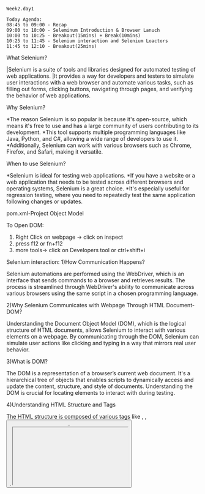     Week2.day1

    Today Agenda:
    08:45 to 09:00 - Recap
    09:00 to 10:00 - Seleminum Introduction & Browser Lanuch
    10:00 to 10:25 - Breakout(15mins) + Break(10mins)
    10:25 to 11:45 - Selenium interaction and Selenium Loactors
    11:45 to 12:10 - Breakout(25mins)




 What Selenium?

|Selenium is a suite of tools and libraries designed for automated testing of web applications. 
|It provides a way for developers and testers to simulate user interactions with a web browser and automate 
various tasks, such as filling out forms, clicking buttons, navigating through pages, and verifying 
the behavior of web applications.


Why Selenium?

*The reason Selenium is so popular is because it's open-source, which means it's free to use and has a 
large community of users contributing to its development.
*This tool supports multiple programming languages like Java, Python, and C#, allowing a wide range 
of developers to use it.
*Additionally, Selenium can work with various browsers such as Chrome, Firefox, and Safari, making 
it versatile.

When to use Selenium?

*Selenium is ideal for testing web applications.
*If you have a website or a web application that needs to be tested across different browsers 
and operating systems, Selenium is a great choice.
*It's especially useful for regression testing, where you need to repeatedly test the same application
 following changes or updates.






pom.xml-Project Object Model




To Open DOM:

1. Right Click on webpage -> click on inspect
2. press f12 or fn+f12
3. more tools-> click on Developers tool or ctrl+shift+i



 Selenium interaction:
1)How Communication Happens?

Selenium automations are performed using the WebDriver, which is an interface that sends commands to a browser and retrieves results.
The process is streamlined through WebDriver's ability to communicate across various browsers using the same script in a chosen programming language.

2)Why Selenium Communicates with Webpage Through HTML Document-DOM?

Understanding the Document Object Model (DOM), which is the logical structure of HTML documents, allows Selenium to interact with various elements on a webpage.
By communicating through the DOM, Selenium can simulate user actions like clicking and typing in a way that mirrors real user behavior.

3)What is DOM?

The DOM is a representation of a browser’s current web document.
It's a hierarchical tree of objects that enables scripts to dynamically access and update the content, structure, and style of documents.
Understanding the DOM is crucial for locating elements to interact with during testing.

4)Understanding HTML Structure and Tags

The HTML structure is composed of various tags like <html>, <a>, <button>, <div>, <iframe>, <img>, <input>, <option>, <select>, <span>, and <table>.
Each tag has a specific purpose, such as defining hyperlinks, sections in a document, or input fields. Knowing these tags helps in identifying elements for Selenium to interact with.

5)To Locate Element in DOM

Different locators such as id, name, className, linkText, partialLinkText, xpath are used to find elements in the DOM.
Each locator has a specific use case, for example, id is used when the element has a unique identifier, while xpath are used when elements are dynamic or duplicate name, class, or ID.
How to Use Locators?

6)Locators are used with the Syntax:
`driver.findElement(By.locator("value"))` 
For instance, By.id("login") would locate an element with the ID of 'login'.

7)When to/Not to Use Locators

Guidelines are provided on when to use specific locators.
For example, 
id should be used when it's available,
name if id does not exist,
linkText for links,
className when the class attribute is unique,
tagName for collections,
xpath if no other locator works.